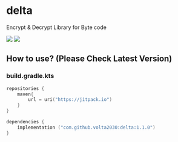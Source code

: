 # delta
Encrypt &amp; Decrypt Library for Byte code

[![](https://jitpack.io/v/volta2030/delta.svg)](https://jitpack.io/#volta2030/delta)
[![](https://jitpack.io/v/volta2030/delta/month.svg)](https://jitpack.io/#volta2030/delta)

## How to use? (Please Check Latest Version)

### build.gradle.kts
```kotlin
repositories {
    maven{
        url = uri("https://jitpack.io")
    }
}

dependencies {
    implementation ("com.github.volta2030:delta:1.1.0")
}

```